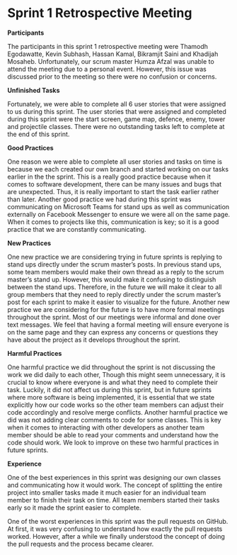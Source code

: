 # Sprint 1 Retrospective Meeting

**Participants**

The participants in this sprint 1 retrospective meeting were Thamodh Egodawatte, Kevin Subhash, Hassan Kamal, Bikramjit Saini and Khadijah Mosaheb. Unfortunately, our scrum master Humza Afzal was unable to attend the meeting due to a personal event. However, this issue was discussed prior to the meeting so there were no confusion or concerns. 

**Unfinished Tasks**

Fortunately, we were able to complete all 6 user stories that were assigned to us during this sprint. The user stories that were assigned and completed during this sprint were the start screen, game map, defence, enemy, tower and projectile classes. There were no outstanding tasks left to complete at the end of this sprint.

**Good Practices**

One reason we were able to complete all user stories and tasks on time is because we each created our own branch and started working on our tasks earlier in the the sprint. This is a really good practice because when it comes to software development, there can be many issues and bugs that are unexpected. Thus, it is really important to start the task earlier rather than later. Another good practice we had during this sprint was communicating on Microsoft Teams for stand ups as well as communication externally on Facebook Messenger to ensure we were all on the same page. When it comes to projects like this, communication is key; so it is a good practice that we are constantly communicating.

**New Practices**

One new practice we are considering trying in future sprints is replying to stand ups directly under the scrum master’s posts. In previous stand ups, some team members would make their own thread as a reply to the scrum master’s stand up. However, this would make it confusing to distinguish between the stand ups. Therefore, in the future we will make it clear to all group members that they need to reply directly under the scrum master’s post for each sprint to make it easier to visualize for the future. Another new practice we are considering for the future is to have more formal meetings throughout the sprint. Most of our meetings were informal and done over text messages. We feel that having a formal meeting will ensure everyone is on the same page and they can express any concerns or questions they have about the project as it develops throughout the sprint.

**Harmful Practices**

One harmful practice we did throughout the sprint is not discussing the work we did daily to each other, Though this might seem unnecessary, it is crucial to know where everyone is and what they need to complete their task. Luckily, it did not affect us during this sprint, but in future sprints where more software is being implemented, it is essential that we state explicitly how our code works so the other team members can adjust their code accordingly and resolve merge conflicts. Another harmful practice we did was not adding clear comments to code for some classes. This is key when it comes to interacting with other developers as another team member should be able to read your comments and understand how the code should work. We look to improve on these two harmful practices in future sprints. 

**Experience**

One of the best experiences in this sprint was designing our own classes and communicating how it would work. The concept of splitting the entire project into smaller tasks made it much easier for an individual team member to finish their task on time. All team members started their tasks early so it made the sprint easier to complete.

One of the worst experiences in this sprint was the pull requests on GitHub. At first, it was very confusing to understand how exactly the pull requests worked. However, after a while we finally understood the concept of doing the pull requests and the process became clearer.

